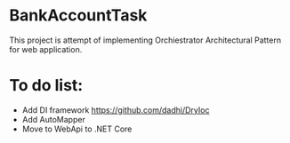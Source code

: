 # BankAccountTask
This project is attempt of implementing Orchiestrator Architectural Pattern for web application.

# To do list:
* Add DI framework https://github.com/dadhi/DryIoc
* Add AutoMapper
* Move to WebApi to .NET Core
